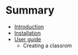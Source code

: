 # Summary

* [Introduction](README.md)
* [Installation](installation.md)
* [User guide](users_guide.md)
   * Creating a classrom

